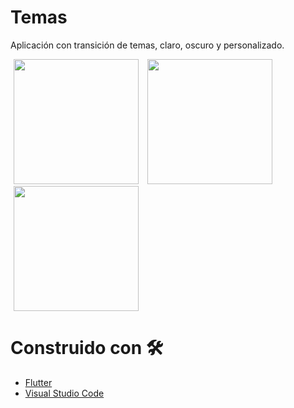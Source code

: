 # Temas
Aplicación con transición de temas, claro, oscuro y personalizado.


<p>
    <img src="https://res.cloudinary.com/dzgd10ssq/image/upload/v1599683634/Apps/gkwlbfs5fzc0u8jk4wpr.gif" width="200"/ hspace="5">
    <img src="https://res.cloudinary.com/dzgd10ssq/image/upload/v1599683703/Apps/sezilr3bfwtdrsttdd9e.gif" width="200"/ hspace="5">
    <img src="https://res.cloudinary.com/dzgd10ssq/image/upload/v1599683719/Apps/kkg5r84iralmffj9pqyj.gif" width="200"/ hspace="5">
</p>

# Construido con 🛠️
  - [Flutter](https://flutter.dev/ "flutter")
  - [Visual Studio Code](https://code.visualstudio.com/ "Visual Studio Code")
